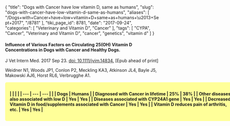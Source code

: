 {
    "title": "Dogs with Cancer have low vitamin D, same as humans",
    "slug": "dogs-with-cancer-have-low-vitamin-d-same-as-humans",
    "aliases": [
        "/Dogs+with+Cancer+have+low+vitamin+D+same+as+humans+\u2013+Sept+2017",
        "/8781"
    ],
    "tiki_page_id": 8781,
    "date": "2017-09-24",
    "categories": [
        "Veterinary and Vitamin D",
        "Cancer"
    ],
    "tags": [
        "CYPA",
        "Cancer",
        "Veterinary and Vitamin D",
        "cancer",
        "genetics",
        "vitamin d"
    ]
}


#### Influence of Various Factors on Circulating 25(OH) Vitamin D Concentrations in Dogs with Cancer and Healthy Dogs.

J Vet Intern Med. 2017 Sep 23. [doi: 10.1111/jvim.14834.](https://doi.org/10.1111/jvim.14834.) <span>[Epub ahead of print]</span>

Weidner N1, Woods JP1, Conlon P2, Meckling KA3, Atkinson JL4, Bayle J5, Makowski AJ6, Horst RL6, Verbrugghe A1.

<div class="border" style="background-color:#FF9;padding:15px;margin:10px 0;border-radius:5px;width:720px">

 **| | | |
| --- | --- | --- |
|  | Dogs | Humans |
| Diagnosed with Cancer in lifetime | 25% | 38% |
| Other diseases also associated with low D | Yes | Yes |
| Diseases associated with CYP24A1 gene  | Yes | Yes |
| Decreased Vitamin D in food/supplements associated with Cancer  | Yes | Yes |
| Vitamin D reduces pain of arthritis, etc. | Yes | Yes |**